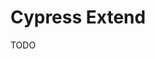 # Cypress Extend

<!--
https://docs.cypress.io/guides/end-to-end-testing/working-with-graphql
-->

TODO
